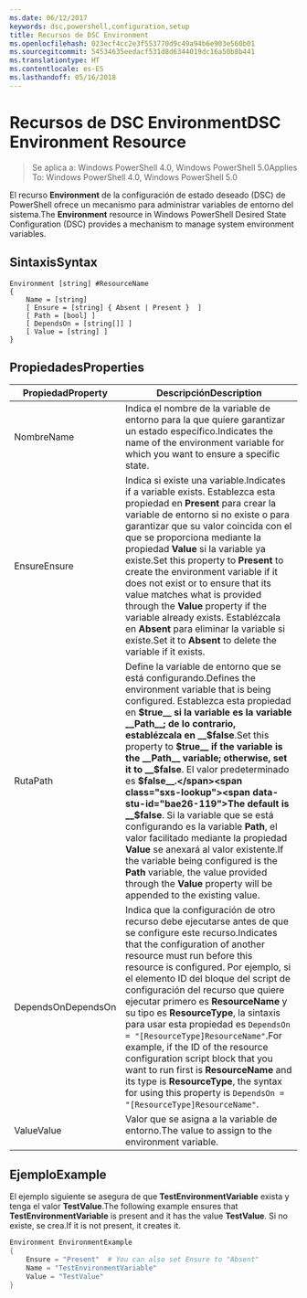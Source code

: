 ```yaml
---
ms.date: 06/12/2017
keywords: dsc,powershell,configuration,setup
title: Recursos de DSC Environment
ms.openlocfilehash: 023ecf4cc2e3f553770d9c49a94b6e903e560b01
ms.sourcegitcommit: 54534635eedacf531d8d6344019dc16a50b8b441
ms.translationtype: HT
ms.contentlocale: es-ES
ms.lasthandoff: 05/16/2018
---
```

# <a name="dsc-environment-resource"></a><span data-ttu-id="bae26-103">Recursos de DSC Environment</span><span class="sxs-lookup"><span data-stu-id="bae26-103">DSC Environment Resource</span></span>

> <span data-ttu-id="bae26-104">Se aplica a: Windows PowerShell 4.0, Windows PowerShell 5.0</span><span class="sxs-lookup"><span data-stu-id="bae26-104">Applies To: Windows PowerShell 4.0, Windows PowerShell 5.0</span></span>

<span data-ttu-id="bae26-105">El recurso __Environment__ de la configuración de estado deseado (DSC) de PowerShell ofrece un mecanismo para administrar variables de entorno del sistema.</span><span class="sxs-lookup"><span data-stu-id="bae26-105">The __Environment__ resource in Windows PowerShell Desired State Configuration (DSC) provides a mechanism to manage system environment variables.</span></span>

## <a name="syntax"></a><span data-ttu-id="bae26-106">Sintaxis</span><span class="sxs-lookup"><span data-stu-id="bae26-106">Syntax</span></span>
``` mof
Environment [string] #ResourceName
{
    Name = [string]
    [ Ensure = [string] { Absent | Present }  ]
    [ Path = [bool] ]
    [ DependsOn = [string[]] ]
    [ Value = [string] ]
}
```

## <a name="properties"></a><span data-ttu-id="bae26-107">Propiedades</span><span class="sxs-lookup"><span data-stu-id="bae26-107">Properties</span></span>

|  <span data-ttu-id="bae26-108">Propiedad</span><span class="sxs-lookup"><span data-stu-id="bae26-108">Property</span></span>  |  <span data-ttu-id="bae26-109">Descripción</span><span class="sxs-lookup"><span data-stu-id="bae26-109">Description</span></span>   |
|---|---|
| <span data-ttu-id="bae26-110">Nombre</span><span class="sxs-lookup"><span data-stu-id="bae26-110">Name</span></span>| <span data-ttu-id="bae26-111">Indica el nombre de la variable de entorno para la que quiere garantizar un estado específico.</span><span class="sxs-lookup"><span data-stu-id="bae26-111">Indicates the name of the environment variable for which you want to ensure a specific state.</span></span>|
| <span data-ttu-id="bae26-112">Ensure</span><span class="sxs-lookup"><span data-stu-id="bae26-112">Ensure</span></span>| <span data-ttu-id="bae26-113">Indica si existe una variable.</span><span class="sxs-lookup"><span data-stu-id="bae26-113">Indicates if a variable exists.</span></span> <span data-ttu-id="bae26-114">Establezca esta propiedad en __Present__ para crear la variable de entorno si no existe o para garantizar que su valor coincida con el que se proporciona mediante la propiedad __Value__ si la variable ya existe.</span><span class="sxs-lookup"><span data-stu-id="bae26-114">Set this property to __Present__ to create the environment variable if it does not exist or to ensure that its value matches what is provided through the __Value__ property if the variable already exists.</span></span> <span data-ttu-id="bae26-115">Establézcala en __Absent__ para eliminar la variable si existe.</span><span class="sxs-lookup"><span data-stu-id="bae26-115">Set it to __Absent__ to delete the variable if it exists.</span></span>|
| <span data-ttu-id="bae26-116">Ruta</span><span class="sxs-lookup"><span data-stu-id="bae26-116">Path</span></span>| <span data-ttu-id="bae26-117">Define la variable de entorno que se está configurando.</span><span class="sxs-lookup"><span data-stu-id="bae26-117">Defines the environment variable that is being configured.</span></span> <span data-ttu-id="bae26-118">Establezca esta propiedad en __$true__ si la variable es la variable __Path__; de lo contrario, establézcala en __$false__.</span><span class="sxs-lookup"><span data-stu-id="bae26-118">Set this property to __$true__ if the variable is the __Path__ variable; otherwise, set it to __$false__.</span></span> <span data-ttu-id="bae26-119">El valor predeterminado es __$false__.</span><span class="sxs-lookup"><span data-stu-id="bae26-119">The default is __$false__.</span></span> <span data-ttu-id="bae26-120">Si la variable que se está configurando es la variable __Path__, el valor facilitado mediante la propiedad __Value__ se anexará al valor existente.</span><span class="sxs-lookup"><span data-stu-id="bae26-120">If the variable being configured is the __Path__ variable, the value provided through the __Value__ property will be appended to the existing value.</span></span>|
| <span data-ttu-id="bae26-121">DependsOn</span><span class="sxs-lookup"><span data-stu-id="bae26-121">DependsOn</span></span> | <span data-ttu-id="bae26-122">Indica que la configuración de otro recurso debe ejecutarse antes de que se configure este recurso.</span><span class="sxs-lookup"><span data-stu-id="bae26-122">Indicates that the configuration of another resource must run before this resource is configured.</span></span> <span data-ttu-id="bae26-123">Por ejemplo, si el elemento ID del bloque del script de configuración del recurso que quiere ejecutar primero es __ResourceName__ y su tipo es __ResourceType__, la sintaxis para usar esta propiedad es `DependsOn = "[ResourceType]ResourceName"`.</span><span class="sxs-lookup"><span data-stu-id="bae26-123">For example, if the ID of the resource configuration script block that you want to run first is __ResourceName__ and its type is __ResourceType__, the syntax for using this property is `DependsOn = "[ResourceType]ResourceName"`.</span></span>|
| <span data-ttu-id="bae26-124">Value</span><span class="sxs-lookup"><span data-stu-id="bae26-124">Value</span></span>| <span data-ttu-id="bae26-125">Valor que se asigna a la variable de entorno.</span><span class="sxs-lookup"><span data-stu-id="bae26-125">The value to assign to the environment variable.</span></span>|

## <a name="example"></a><span data-ttu-id="bae26-126">Ejemplo</span><span class="sxs-lookup"><span data-stu-id="bae26-126">Example</span></span>

<span data-ttu-id="bae26-127">El ejemplo siguiente se asegura de que __TestEnvironmentVariable__ exista y tenga el valor __TestValue__.</span><span class="sxs-lookup"><span data-stu-id="bae26-127">The following example ensures that __TestEnvironmentVariable__ is present and it has the value __TestValue__.</span></span> <span data-ttu-id="bae26-128">Si no existe, se crea.</span><span class="sxs-lookup"><span data-stu-id="bae26-128">If it is not present, it creates it.</span></span>

```powershell
Environment EnvironmentExample
{
    Ensure = "Present"  # You can also set Ensure to "Absent"
    Name = "TestEnvironmentVariable"
    Value = "TestValue"
}
```